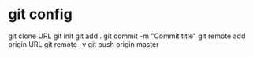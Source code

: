 # git config

git clone URL
git init
git add .
git commit -m "Commit title"
git remote add origin URL
git remote -v
git push origin master

